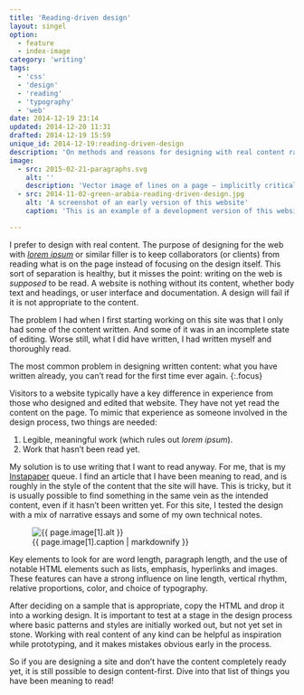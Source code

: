 ```yaml
---
title: 'Reading-driven design'
layout: singel
option:
  - feature
  - index-image
category: 'writing'
tags:
  - 'css'
  - 'design'
  - 'reading'
  - 'typography'
  - 'web'
date: 2014-12-19 23:14
updated: 2014-12-20 11:31
drafted: 2014-12-19 15:59
unique_id: 2014-12-19:reading-driven-design
description: 'On methods and reasons for designing with real content rather than <i>lorem ipsum</i>.'
image:
  - src: 2015-02-21-paragraphs.svg
    alt: ''
    description: 'Vector image of lines on a page – implicitly critical of an ‘ipsum’ approach.'
  - src: 2014-11-02-green-arabia-reading-driven-design.jpg
    alt: 'A screenshot of an early version of this website'
    caption: 'This is an example of a development version of this website borrowing from the essay [“Green Arabia”](http://idlewords.com/2014/08/green_arabia.htm) by Maciej Cegłowski to test layout and typography.'

---
```


I prefer to design with real content. The purpose of designing for the web with <a href="http://en.wikipedia.org/wiki/Lorem_ipsum"><i lang="la">lorem ipsum</i></a> or similar filler is to keep collaborators (or clients) from reading what is on the page instead of focusing on the design itself. This sort of separation is healthy, but it misses the point: writing on the web is *supposed* to be read. A website is nothing without its content, whether body text and headings, or user interface and documentation. A design will fail if it is not appropriate to the content.

The problem I had when I first starting working on this site was that I only had some of the content written. And some of it was in an incomplete state of editing. Worse still, what I did have written, I had written myself and thoroughly read.

The most common problem in designing written content: what you have written already, you can’t read for the first time ever again.
{:.focus}

Visitors to a website typically have a key difference in experience from those who designed and edited that website. They have not yet read the content on the page. To mimic that experience as someone involved in the design process, two things are needed:

1. Legible, meaningful work (which rules out <i lang="la">lorem ipsum</i>).
2. Work that hasn’t been read yet.

My solution is to use writing that I want to read anyway. For me, that is my [Instapaper](https://www.instapaper.com) queue. I find an article that I have been meaning to read, and is roughly in the style of the content that the site will have. This is tricky, but it is usually possible to find something in the same vein as the intended content, even if it hasn’t been written yet. For this site, I tested the design with a mix of narrative essays and some of my own technical notes.

<figure class="screenshot image">
  <img
    src="{{ site.image_url }}/{{ page.image[1].src }}"
    sizes="{{ site.wide-sizes }}"
    srcset="{% for srcset1080 in site.srcset1080 %}{{ site.image_url }}/{{ site.srcset1080[forloop.index0] }}/{{ page.image[1].src }} {{ site.srcset1080[forloop.index0] }}w{% if forloop.last == false %}, {% endif %}{% endfor %}"
    alt="{{ page.image[1].alt }}"
  >
  <figcaption>{{ page.image[1].caption | markdownify }}</figcaption>
</figure>

Key elements to look for are word length, paragraph length, and the use of notable HTML elements such as lists, emphasis, hyperlinks and images. These features can have a strong influence on line length, vertical rhythm, relative proportions, color, and choice of typography.

After deciding on a sample that is appropriate, copy the HTML and drop it into a working design. It is important to test at a stage in the design process where basic patterns and styles are initially worked out, but not yet set in stone. Working with real content of any kind can be helpful as inspiration while prototyping, and it makes mistakes obvious early in the process.

So if you are designing a site and don’t have the content completely ready yet, it is still possible to design content-first. Dive into that list of things you have been meaning to read!
